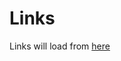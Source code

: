 # Links

Links will load from [here](http://htmlpreview.github.io/?https://raw.githubusercontent.com/jachan1/curly-octo-funicular/master/links.html)
